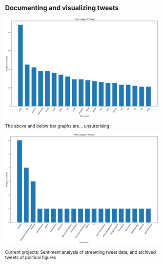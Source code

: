 ## Documenting and visualizing tweets 

![Trumps most commonly used words in his 500 most recent tweets](/figures/terms.png)

The above and below bar graphs are... unsurprising

![Trumps most commonly used hashtags in his 500 most recent tweets](/figures/hashtags.png)

Current projects: Sentiment analysis of streaming tweet data, and archived tweets of political figures



